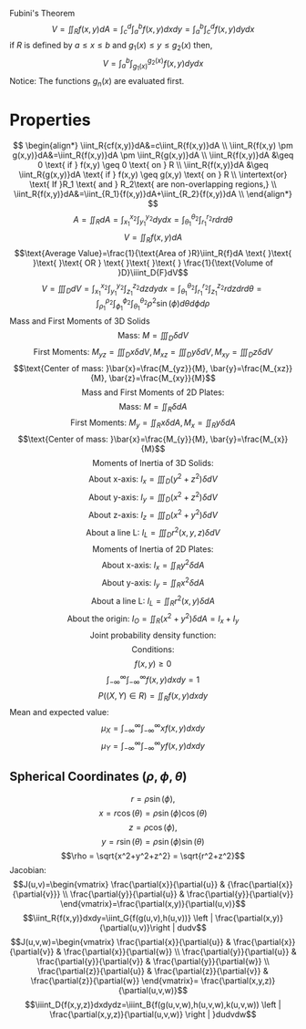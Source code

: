 Fubini's Theorem 
$$V=\iint_R{f(x,y)}dA=\int_c^d{\int_a^b{f(x,y)}}dxdy=\int_a^b{\int_c^d{f(x,y)}}dydx$$
if $R$ is defined by $a\leq x \leq b$ and $g_1(x) \leq y \leq g_2(x)$ then,
$$V=\int_a^b{\int_{g_1(x)}^{g_2(x)}{f(x,y)}}dydx$$
Notice: The functions $g_n(x)$ are evaluated first.
# Properties
$$
\begin{align*}
\iint_R{cf(x,y)}dA&=c\iint_R{f(x,y)}dA \\
\iint_R{f(x,y) \pm g(x,y)}dA&=\iint_R{f(x,y)}dA \pm \iint_R{g(x,y)}dA \\
\iint_R{f(x,y)}dA &\geq 0 \text{ if } f(x,y) \geq 0 \text{ on } R \\
\iint_R{f(x,y)}dA &\geq \iint_R{g(x,y)}dA \text{ if } f(x,y) \geq g(x,y) \text{ on } R \\ 
\intertext{or} 
\text{ If }R_1 \text{ and } R_2\text{ are non-overlapping regions,} \\
\iint_R{f(x,y)}dA&=\iint_{R_1}{f(x,y)}dA+\iint_{R_2}{f(x,y)}dA \\ 
\end{align*}
$$
$$A=\iint_RdA=\int_{x_1}^{x_2}\int_{y_1}^{y_2}dydx=\int_{\theta_1}^{\theta_2}\int_{r_1}^{r_2}rdrd \theta$$		$$V=\iint_R{f(x,y)}dA$$
$$\text{Average Value}=\frac{1}{\text{Area of }R}\iint_R{f}dA \text{ }\text{ }\text{ }\text{ OR } \text{ }\text{ }\text{ } \frac{1}{\text{Volume of }D}\iiint_D{F}dV$$
$$V=\iiint_DdV=\int_{x_1}^{x_2}\int_{y_1}^{y_2}\int_{z_1}^{z_2}dzdydx=\int_{\theta_1}^{\theta_2}\int_{r_1}^{r_2}\int_{z_1}^{z_2}rdzdrd \theta=\int_{\rho_1}^{\rho_2}\int_{\phi_1}^{\phi_2}\int_{\theta_1}^{\theta_2} \rho^2 \sin(\phi) d \theta d \phi d \rho$$
Mass and First Moments of $3$D Solids
$$\text{Mass: }M=\iiint_D{\delta}dV$$
$$\text{First Moments: }M_{yz}=\iiint_D{x\delta}dV, M_{xz}=\iiint_D{y\delta}dV, M_{xy}=\iiint_D{z\delta}dV$$
$$\text{Center of mass: }\bar{x}=\frac{M_{yz}}{M}, \bar{y}=\frac{M_{xz}}{M}, \bar{z}=\frac{M_{xy}}{M}$$
$$\text{Mass and First Moments of 2D Plates:}$$
$$\text{Mass: }M=\iint_R{\delta}dA$$
$$\text{First Moments: }M_{y}=\iint_R{x\delta}dA, M_{x}=\iint_R{y\delta}dA$$
$$\text{Center of mass: }\bar{x}=\frac{M_{y}}{M}, \bar{y}=\frac{M_{x}}{M}$$
$$\text{Moments of Inertia of 3D Solids:}$$
$$\text{About x-axis: }I_x=\iiint_D{(y^2+z^2)\delta}dV$$
$$\text{About y-axis: }I_y=\iiint_D{(x^2+z^2)\delta}dV$$
$$\text{About z-axis: }I_z=\iiint_D{(x^2+y^2)\delta}dV$$
$$\text{About a line L: }I_L=\iiint_D{r^2(x,y,z)\delta}dV$$
$$\text{Moments of Inertia of 2D Plates:}$$
$$\text{About x-axis: }I_x=\iint_R{y^2\delta}dA$$
$$\text{About y-axis: }I_y=\iint_R{x^2\delta}dA$$
$$\text{About a line L: }I_L=\iint_R{r^2(x,y)\delta}dA$$
$$\text{About the origin: }I_O=\iint_R{(x^2+y^2)\delta}dA=I_x+I_y$$
$$\text{Joint probability density function: }$$
$$\text{Conditions:}$$
$$f(x,y) \geq 0$$
$$\int_{-\infty}^{\infty}\int_{-\infty}^{\infty}f(x,y)dxdy=1$$
$$P((X,Y) \in R) = \iint_R f(x,y) dxdy$$
Mean and expected value:
$$\mu_X=\int_{-\infty}^{\infty}\int_{-\infty}^{\infty}xf(x,y)dxdy$$
$$\mu_Y=\int_{-\infty}^{\infty}\int_{-\infty}^{\infty}yf(x,y)dxdy$$
## Spherical Coordinates $(\rho, \phi, \theta)$
$$r=\rho \sin(\phi),$$		$$ x= r \cos(\theta)=\rho \sin(\phi)\cos(\theta)$$$$z=\rho \cos(\phi),$$		$$ y= r \sin(\theta)=\rho \sin(\phi)\sin(\theta)$$
$$\rho = \sqrt{x^2+y^2+z^2} = \sqrt{r^2+z^2}$$
Jacobian:
$$J(u,v)=\begin{vmatrix} \frac{\partial{x}}{\partial{u}} & {\frac{\partial{x}}{\partial{v}}} \\
 \frac{\partial{y}}{\partial{u}} & \frac{\partial{y}}{\partial{v}} \end{vmatrix}=\frac{\partial(x,y)}{\partial(u,v)}$$
$$\iint_R{f(x,y)}dxdy=\iint_G{f(g(u,v),h(u,v))} \left | \frac{\partial(x,y)}{\partial(u,v)}\right | dudv$$
$$J(u,v,w)=\begin{vmatrix} \frac{\partial{x}}{\partial{u}} & \frac{\partial{x}}{\partial{v}} & \frac{\partial{x}}{\partial{w}} \\
 \frac{\partial{y}}{\partial{u}} & \frac{\partial{y}}{\partial{v}} & \frac{\partial{y}}{\partial{w}} \\
\frac{\partial{z}}{\partial{u}} & \frac{\partial{z}}{\partial{v}} & \frac{\partial{z}}{\partial{w}} \end{vmatrix}= \frac{\partial(x,y,z)}{\partial(u,v,w)}$$
$$\iiint_D{f(x,y,z)}dxdydz=\iiint_B{f(g(u,v,w),h(u,v,w),k(u,v,w)) \left | \frac{\partial(x,y,z)}{\partial(u,v,w)} \right | }dudvdw$$
